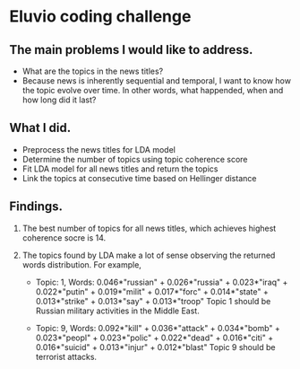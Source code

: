 # Eluvio coding challenge 

## The main problems I would like to address.

* What are the topics in the news titles?
* Because news is inherently sequential and temporal, I want to know how the topic evolve over time. In other words, what happended, when and how long did it last?

## What I did.

* Preprocess the news titles for LDA model
* Determine the number of topics using topic coherence score 
* Fit LDA model for all news titles and return the topics 
* Link the topics at consecutive time based on Hellinger distance 

## Findings.

1. The best number of topics for all news titles, which achieves highest coherence socre is 14. 

2. The topics found by LDA make a lot of sense observing the returned words distribution. For example,
   - Topic: 1, Words: 0.046*"russian" + 0.026*"russia" + 0.023*"iraq" + 0.022*"putin" + 0.019*"milit" + 0.017*"forc" + 0.014*"state" + 0.013*"strike" + 0.013*"say" + 0.013*"troop" 
     Topic 1 should be Russian military activities in the Middle East.
     
   - Topic: 9, Words: 0.092*"kill" + 0.036*"attack" + 0.034*"bomb" + 0.023*"peopl" + 0.023*"polic" + 0.022*"dead" + 0.016*"citi" + 0.016*"suicid" + 0.013*"injur" + 0.012*"blast" 
     Topic 9 should be terrorist attacks.
